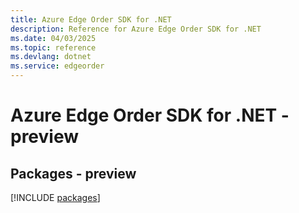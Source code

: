```yaml
---
title: Azure Edge Order SDK for .NET
description: Reference for Azure Edge Order SDK for .NET
ms.date: 04/03/2025
ms.topic: reference
ms.devlang: dotnet
ms.service: edgeorder
---
```

# Azure Edge Order SDK for .NET - preview
## Packages - preview
[!INCLUDE [packages](edge-order-index.md)]